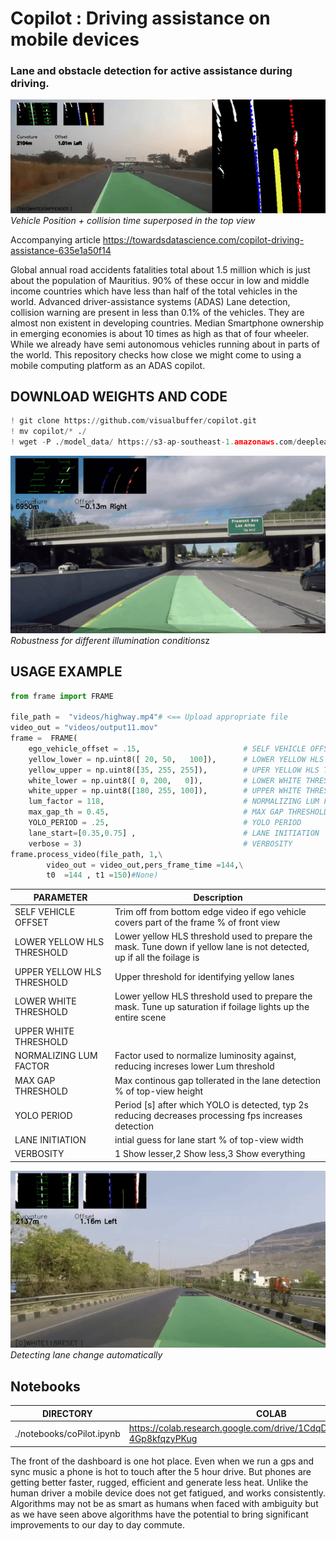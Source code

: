 # Copilot : Driving assistance on mobile devices
### Lane and obstacle detection for active assistance during driving.



![](./images/assets/Top-View.gif)<br> 
*Vehicle* *Position* *+* *collision* *time* *superposed* *in* *the* *top* *view* 

Accompanying article https://towardsdatascience.com/copilot-driving-assistance-635e1a50f14


Global annual road accidents fatalities total about 1.5 million which is just about the population of Mauritius. 90% of these occur in low and middle income countries which have less than half of the total vehicles in the world. Advanced driver-assistance systems (ADAS) Lane detection, collision warning are present in less than 0.1% of the vehicles. They are almost non existent in developing countries.
Median Smartphone ownership in emerging economies is about 10 times as high as that of four wheeler. While we already have semi autonomous vehicles running about in parts of the world. This repository checks how close we might come to using a mobile computing platform as an ADAS copilot. 

## DOWNLOAD WEIGHTS AND CODE

```python
! git clone https://github.com/visualbuffer/copilot.git
! mv copilot/* ./
! wget -P ./model_data/ https://s3-ap-southeast-1.amazonaws.com/deeplearning-mat/backend.h5
```

![](./images/assets/Lightness.gif)<br>
*Robustness* *for* *different* *illumination* *conditions*z 

## USAGE EXAMPLE
```python
from frame import FRAME

file_path =  "videos/highway.mp4"# <== Upload appropriate file          
video_out = "videos/output11.mov"
frame =  FRAME( 
    ego_vehicle_offset = .15,                       # SELF VEHICLE OFFSET
    yellow_lower = np.uint8([ 20, 50,   100]),      # LOWER YELLOW HLS THRESHOLD
    yellow_upper = np.uint8([35, 255, 255]),        # UPER YELLOW HLS THRESHOLD
    white_lower = np.uint8([ 0, 200,   0]),         # LOWER WHITE THRESHOLD
    white_upper = np.uint8([180, 255, 100]),        # UPPER WHITE THRESHOLD
    lum_factor = 118,                               # NORMALIZING LUM FACTOR
    max_gap_th = 0.45,                              # MAX GAP THRESHOLD
    YOLO_PERIOD = .25,                              # YOLO PERIOD
    lane_start=[0.35,0.75] ,                        # LANE INITIATION
    verbose = 3)                                    # VERBOSITY
frame.process_video(file_path, 1,\
        video_out = video_out,pers_frame_time =144,\
        t0  =144 , t1 =150)#None)
```
| PARAMETER  | Description |
| ------------- | ------------- |
|SELF VEHICLE OFFSET| Trim off from bottom edge video if ego vehicle covers part of the frame % of front view|
| LOWER YELLOW HLS THRESHOLD  | Lower yellow HLS threshold used to prepare the mask. Tune down if yellow lane is not detected, up if all the foilage is  |
| UPPER YELLOW HLS THRESHOLD | Upper threshold for identifying yellow lanes |
|LOWER WHITE THRESHOLD| Lower yellow HLS threshold used to prepare the mask. Tune up  saturation if  foilage lights up the entire scene  |
|UPPER WHITE THRESHOLD| |
|NORMALIZING LUM FACTOR| Factor used to normalize luminosity against, reducing increses lower Lum threshold |
|MAX GAP THRESHOLD| Max continous gap tollerated in the lane detection % of top-view height |
|YOLO PERIOD| Period [s] after which YOLO is detected, typ 2s reducing decreases processing fps increases detection|
|LANE INITIATION| intial guess for lane start % of top-view width|
|VERBOSITY|1 Show lesser,2 Show less,3 Show everything |

![](./images/assets/Lane-Change.gif)<br>
*Detecting* *lane* *change* *automatically*


## Notebooks
| DIRECTORY  | COLAB |
| ------------- | ------------- |
|./notebooks/coPilot.ipynb|https://colab.research.google.com/drive/1CdqDXZqssDgSC35W4A-4Gp8kfqzyPKug|

The front of the dashboard is one hot place. Even when we run a gps and sync music a phone is hot to touch after the 5 hour drive. But phones are getting better faster, rugged, efficient and generate less heat. Unlike the human driver a mobile device does not get fatigued, and works consistently. Algorithms may not be as smart as humans when faced with ambiguity but as we have seen above algorithms have the potential to bring significant improvements to our day to day commute.


